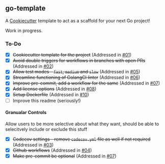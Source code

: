 ## go-template

A [Cookiecutter](https://github.com/cookiecutter/cookiecutter) template to act as a scaffold for your next Go project!

Work in progress.

### To-Do
  - [x] ~~Cookiecutter template for the project~~ (Addressed in [#01](../../pull/01))
  - [x] ~~Avoid double triggers for workflows in branches with open PRs~~ (Addressed in [#02](../../pull/02))
  - [x] ~~Allow test modes - `fast`, `medium` and `slow`~~ (Addressed in [#05](../../pull/05))
  - [x] ~~Streamline functioning of GolangCI linter~~ (Addressed in [#06](../../pull/06))
  - [x] ~~Improve pre-commit, add a workflow for the same~~ (Addressed in [#07](../../pull/07))
  - [x] ~~Add license options~~ (Addressed in [#08](../../pull/08))
  - [x] ~~Setup Dockerfile~~ (Addressed in [#10](../../pull/10))
  - [ ] Improve this readme (seriously!)

#### Granualar Controls

Allow users to be more selective about what they want, should be able to selecitvely include or exclude this stuff
 - [x] ~~Codecov settings - remove `codecov.yml` file as well if not required~~ (Addressed in [#03](../../pull/03))
 - [x] ~~Github workflows~~ (Addressed in [#04](../../pull/04))
 - [x] ~~Make pre-commit be optional~~ (Addressed in [#07](../../pull/07))
